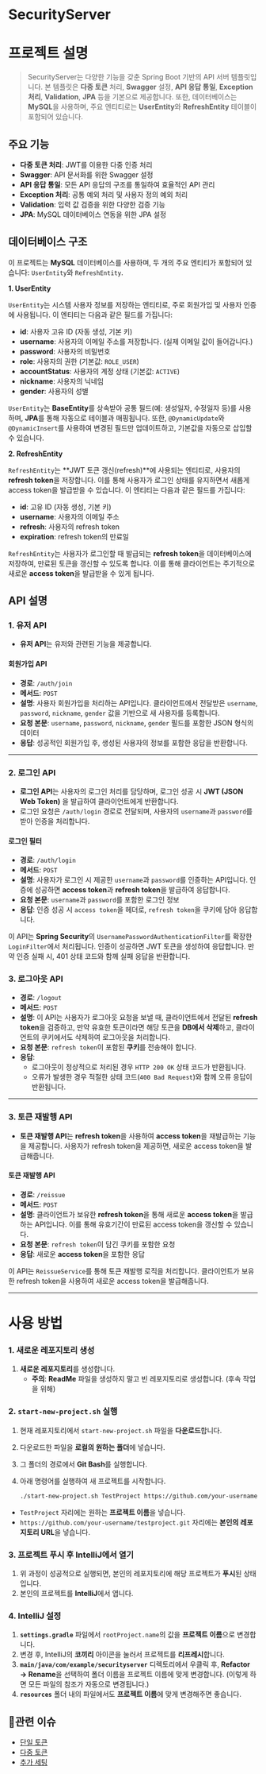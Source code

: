 # SecurityServer


# 프로젝트 설명

>SecurityServer는 다양한 기능을 갖춘 Spring Boot 기반의 API 서버 템플릿입니다. 본 템플릿은 **다중 토큰** 처리, **Swagger** 설정, **API 응답 통일**, **Exception 처리**, **Validation**, **JPA** 등을 기본으로 제공합니다. 또한, 데이터베이스는 **MySQL**을 사용하며, 주요 엔티티로는 **UserEntity**와 **RefreshEntity** 테이블이 포함되어 있습니다.

## 주요 기능
- **다중 토큰 처리**: JWT를 이용한 다중 인증 처리
- **Swagger**: API 문서화를 위한 Swagger 설정
- **API 응답 통일**: 모든 API 응답의 구조를 통일하여 효율적인 API 관리
- **Exception 처리**: 공통 예외 처리 및 사용자 정의 예외 처리
- **Validation**: 입력 값 검증을 위한 다양한 검증 기능
- **JPA**: MySQL 데이터베이스 연동을 위한 JPA 설정

## 데이터베이스 구조

이 프로젝트는 **MySQL** 데이터베이스를 사용하며, 두 개의 주요 엔티티가 포함되어 있습니다: `UserEntity`와 `RefreshEntity`.

**1. UserEntity**

`UserEntity`는 시스템 사용자 정보를 저장하는 엔티티로, 주로 회원가입 및 사용자 인증에 사용됩니다. 이 엔티티는 다음과 같은 필드를 가집니다:

- **id**: 사용자 고유 ID (자동 생성, 기본 키)
- **username**: 사용자의 이메일 주소를 저장합니다. (실제 이메일 값이 들어갑니다.)
- **password**: 사용자의 비밀번호
- **role**: 사용자의 권한 (기본값: `ROLE_USER`)
- **accountStatus**: 사용자의 계정 상태 (기본값: `ACTIVE`)
- **nickname**: 사용자의 닉네임
- **gender**: 사용자의 성별

`UserEntity`는 **BaseEntity**를 상속받아 공통 필드(예: 생성일자, 수정일자 등)를 사용하며, **JPA**를 통해 자동으로 테이블과 매핑됩니다. 또한, `@DynamicUpdate`와 `@DynamicInsert`를 사용하여 변경된 필드만 업데이트하고, 기본값을 자동으로 삽입할 수 있습니다.

**2. RefreshEntity**

`RefreshEntity`는 **JWT 토큰 갱신(refresh)**에 사용되는 엔티티로, 사용자의 **refresh token**을 저장합니다. 이를 통해 사용자가 로그인 상태를 유지하면서 새롭게 access token을 발급받을 수 있습니다. 이 엔티티는 다음과 같은 필드를 가집니다:

- **id**: 고유 ID (자동 생성, 기본 키)
- **username**: 사용자의 이메일 주소
- **refresh**: 사용자의 refresh token
- **expiration**: refresh token의 만료일

`RefreshEntity`는 사용자가 로그인할 때 발급되는 **refresh token**을 데이터베이스에 저장하여, 만료된 토큰을 갱신할 수 있도록 합니다. 이를 통해 클라이언트는 주기적으로 새로운 **access token**을 발급받을 수 있게 됩니다.

## API 설명

### 1. 유저 API

- **유저 API**는 유저와 관련된 기능을 제공합니다.

#### 회원가입 API

- **경로**: `/auth/join`
- **메서드**: `POST`
- **설명**: 사용자 회원가입을 처리하는 API입니다. 클라이언트에서 전달받은 `username`, `password`, `nickname`, `gender` 값을 기반으로 새 사용자를 등록합니다.
- **요청 본문**: `username`, `password`, `nickname`, `gender` 필드를 포함한 JSON 형식의 데이터
- **응답**: 성공적인 회원가입 후, 생성된 사용자의 정보를 포함한 응답을 반환합니다.

---

### 2. 로그인 API

- **로그인 API**는 사용자의 로그인 처리를 담당하며, 로그인 성공 시 **JWT (JSON Web Token)** 을 발급하여 클라이언트에게 반환합니다.
- 로그인 요청은 `/auth/login` 경로로 전달되며, 사용자의 `username`과 `password`를 받아 인증을 처리합니다.

#### 로그인 필터

- **경로**: `/auth/login`
- **메서드**: `POST`
- **설명**: 사용자가 로그인 시 제공한 `username`과 `password`를 인증하는 API입니다. 인증에 성공하면 **access token**과 **refresh token**을 발급하여 응답합니다.
- **요청 본문**: `username`과 `password`를 포함한 로그인 정보
- **응답**: 인증 성공 시 `access token`을 헤더로, `refresh token`을 쿠키에 담아 응답합니다.

이 API는 **Spring Security**의 `UsernamePasswordAuthenticationFilter`를 확장한 `LoginFilter`에서 처리됩니다. 인증이 성공하면 JWT 토큰을 생성하여 응답합니다. 만약 인증 실패 시, 401 상태 코드와 함께 실패 응답을 반환합니다.

### 3. 로그아웃 API

- **경로**: `/logout`
- **메서드**: `POST`
- **설명**: 이 API는 사용자가 로그아웃 요청을 보낼 때, 클라이언트에서 전달된 **refresh token**을 검증하고, 만약 유효한 토큰이라면 해당 토큰을 **DB에서 삭제**하고, 클라이언트의 쿠키에서도 삭제하여 로그아웃을 처리합니다.
- **요청 본문**: `refresh token`이 포함된 **쿠키**를 전송해야 합니다.
- **응답**: 
  - 로그아웃이 정상적으로 처리된 경우 `HTTP 200 OK` 상태 코드가 반환됩니다.
  - 오류가 발생한 경우 적절한 상태 코드(`400 Bad Request`)와 함께 오류 응답이 반환됩니다.
---

### 3. 토큰 재발행 API

- **토큰 재발행 API**는 **refresh token**을 사용하여 **access token**을 재발급하는 기능을 제공합니다. 사용자가 refresh token을 제공하면, 새로운 access token을 발급해줍니다.

#### 토큰 재발행 API

- **경로**: `/reissue`
- **메서드**: `POST`
- **설명**: 클라이언트가 보유한 **refresh token**을 통해 새로운 **access token**을 발급하는 API입니다. 이를 통해 유효기간이 만료된 access token을 갱신할 수 있습니다.
- **요청 본문**: `refresh token`이 담긴 쿠키를 포함한 요청
- **응답**: 새로운 **access token**을 포함한 응답

이 API는 `ReissueService`를 통해 토큰 재발행 로직을 처리합니다. 클라이언트가 보유한 refresh token을 사용하여 새로운 access token을 발급해줍니다.

---


# 사용 방법

### 1. 새로운 레포지토리 생성
1. **새로운 레포지토리**를 생성합니다.
   - **주의**: **ReadMe** 파일을 생성하지 말고 빈 레포지토리로 생성합니다. (후속 작업을 위해)

### 2. `start-new-project.sh` 실행
1. 현재 레포지토리에서 `start-new-project.sh` 파일을 **다운로드**합니다.
2. 다운로드한 파일을 **로컬의 원하는 폴더**에 넣습니다.
3. 그 폴더의 경로에서 **Git Bash**를 실행합니다.
4. 아래 명령어를 실행하여 새 프로젝트를 시작합니다.

   ```bash
   ./start-new-project.sh TestProject https://github.com/your-username/testproject.git
   ```
- `TestProject` 자리에는 원하는 **프로젝트 이름**을 넣습니다.
- `https://github.com/your-username/testproject.git` 자리에는 **본인의 레포지토리 URL**을 넣습니다.

### 3. 프로젝트 푸시 후 IntelliJ에서 열기
1. 위 과정이 성공적으로 실행되면, 본인의 레포지토리에 해당 프로젝트가 **푸시**된 상태입니다.
2. 본인의 프로젝트를 **IntelliJ**에서 엽니다.

### 4. IntelliJ 설정
1. **`settings.gradle`** 파일에서 `rootProject.name`의 값을 **프로젝트 이름**으로 변경합니다.
2. 변경 후, IntelliJ의 **코끼리** 아이콘을 눌러서 프로젝트를 **리프레시**합니다.
3. **`main/java/com/example/securityserver`** 디렉토리에서 우클릭 후, **Refactor → Rename**을 선택하여 폴더 이름을 프로젝트 이름에 맞게 변경합니다. (이렇게 하면 모든 파일의 참조가 자동으로 변경됩니다.)
4. **`resources`** 폴더 내의 파일에서도 **프로젝트 이름**에 맞게 변경해주면 좋습니다.


## 📌관련 이슈
- [단일 토큰](https://github.com/connorcoco/SecurityServer/issues/1)
- [다중 토큰](https://github.com/connorcoco/SecurityServer/issues/3)
- [추가 세팅](https://github.com/connorcoco/SecurityServer/issues/5)
